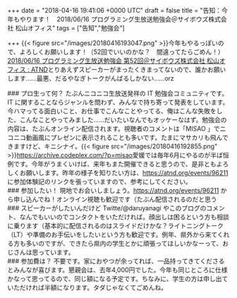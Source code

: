 
+++
date = "2018-04-16 19:41:06 +0000 UTC"
draft = false
title = "告知：今年もやります！　2018/06/16 プログラミング生放送勉強会＠サイボウズ株式会社 松山オフィス"
tags = ["告知","勉強会"]

+++
{{< figure src="/images/20180416193047.png"  >}}今年もやるっぽいので、よろしくお願いします！（52回でいいのかな？　間違ってたらごめん！）[2018/06/16 プログラミング生放送勉強会 第52回＠サイボウズ株式会社 松山オフィス : ATND](https://atnd.org/events/96211)とりあえずスピーカーがまったくきまってないので、誰かお願いします……最悪、だるやなぎトークがんばるしかない……orz

<div class="section">
    ### プロ生って何？
    たぶんニコニコ生放送発祥の IT 勉強会コミュニティです。IT に関することならジャンルを問わず、みんなで持ち寄って発表をしています。今ハマってる面白いこと、お仕事でこんなことやってる、俺はこんな失敗をした、こんなことやってみました……だいたいなんでもオッケーなはず。勉強会の内容は、たぶんオンライン配信されます。視聴者のコメントは「MISAO 」でニコニコ動画風にプレゼンに表示されることも多いです。たまにマサカリも飛んできますけど、キニシナイ。{{< figure src="/images/20180416192855.png"  >}}<a href="https://archive.codeplex.com/?p=misao">https://archive.codeplex.com/?p=misao</a>愛媛では毎年6月にやるのが半ば恒例です。今年がうまくいけば、来年もまた開催できると思うので、是非ともよろしくお願いします。昨年の様子を知りたい方は、<a href="https://atnd.org/events/96211">https://atnd.org/events/96211</a> に参加体験記のリンクを張っていますので、参考にしてください。

</div>
<div class="section">
    ### 参加したい！
    現地でお会いしましょう。<a href="https://atnd.org/events/96211">https://atnd.org/events/96211</a> から申し込んでね！オンライン視聴も歓迎です（たぶん配信されるのだと思う

</div>
<div class="section">
    ### スピーカーがしたいんだけど
    Twitte/@daruyanagi やこのブログのコメント、なんでもいいのでコンタクトをいただければ。顔出しは困るという方も相談に乗ります（基本的に配信されるのはスライドだけかな？ライトニングトーク（LT）や準備のお手伝いをしたいという方も歓迎です。例年、県外から来てくれる方も多いのですが、できたら県内の学生とかに頑張ってほしいかなーって、おじさんは思っています。

</div>
<div class="section">
    ### 参加費は？
    不要です。家におやつが余ってれば、一品持ってきてくださるとみんなが喜びます。懇親会は、去年4,000円でした。今年も同じところに仕様かなって思ってるので、同じ額になる予定です。ちなみに、学生の方は申し出ていただければ半額になります。タダじゃなくてごめんね。

</div>

